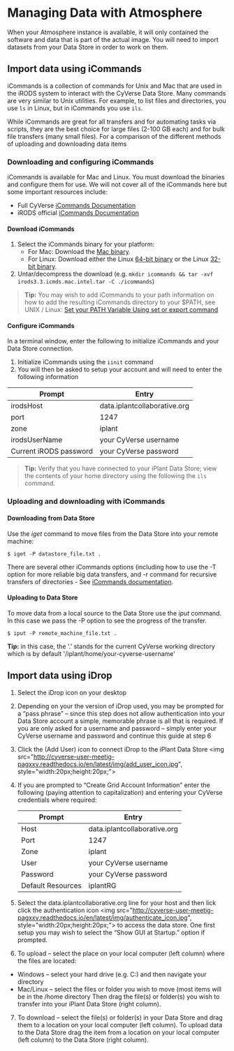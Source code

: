 # Managing Data with Atmosphere

When your Atmosphere instance is available, it will only contained the software and data that is part of the actual image. You will need to import datasets from your Data Store in order to work on them. 

## Import data using iCommands

iCommands is a collection of commands for Unix and Mac that are used in the iRODS system to interact with the CyVerse Data Store. Many commands are very similar to Unix utilities. For example, to list files and directories, you use `ls` in Linux, but in iCommands you use `ils`.


While iCommands are great for all transfers and for automating tasks via scripts, they are the best choice for large files (2-100 GB each) and for bulk file transfers (many small files). For a comparison of the different methods of uploading and downloading data items


### Downloading and configuring iCommands

iCommands is available for Mac and Linux. You must download the binaries and configure them for use. We will not cover all of the iCommands here but some important resources include:

- Full CyVerse [iCommands Documentation](https://pods.iplantcollaborative.org/wiki/display/DS/Using+iCommands)
- iRODS official [iCommands Documentation](https://docs.irods.org/master/icommands/user/)

#### Download iCommands

1. Select the iCommands binary for your platform:
    - For Mac: Download the [Mac binary](https://www.irods.org/binaries/irods3.3.icmds.mac.intel.tar).
    - For Linux: Download either the Linux [64-bit binary](http://www.iplantcollaborative.org/sites/default/files/irods/icommands.x86_64.tar.bz2) or the Linux [32-bit binary](http://www.iplantcollaborative.org/sites/default/files/irods/icommands.i386.tar.bz2).
2. Untar/decompress the download (e.g. `mkdir icommands && tar -xvf irods3.3.icmds.mac.intel.tar -C ./icommands`)

> **Tip:** You may wish to add iCommands to your path  information on how to add the resulting iCommands directory to your $PATH, see UNIX / Linux: [Set your PATH Variable Using set or export command](http://www.cyberciti.biz/faq/unix-linux-adding-path/)

#### Configure iCommands

In a terminal window, enter the following to initialize iCommands and your Data Store connection.

1. Initialize iCommands using the `iinit` command 
2. You will then be asked to setup your account and will need to enter the following information

|Prompt|Entry|
|------|-----|
|irodsHost|data.iplantcollaborative.org|
|port|1247|
|zone|iplant|
|irodsUserName|your CyVerse username|
|Current iRODS password|your CyVerse password|

> **Tip:** Verify that you have connected to your iPlant Data Store; view the contents of your home directory using the following the `ils` command. 


### Uploading and downloading with iCommands

#### Downloading from Data Store

Use the *iget* command to move files from the Data Store into your remote machine:
```
$ iget -P datastore_file.txt .
```
There are several other iCommands options (including how to use the -T option for more reliable big data transfers, and -r command for recursive transfers of directories - See [iCommands documentation](https://pods.iplantcollaborative.org/wiki/display/DS/Using+iCommands). 

#### Uploading to Data Store

To move data from a local source to the Data Store use the *iput* command. In this case we pass the -P option to see the progress of the transfer. 
```
$ iput -P remote_machine_file.txt .
```
**Tip:** in this case, the '.' stands for the current CyVerse working directory which is by default '/iplant/home/your-cyverse-username'

## Import data using iDrop


1. Select the iDrop icon on your desktop
2. Depending on your the version of iDrop used, you may be prompted for a “pass phrase” – since this step does not allow authentication into your Data Store account a simple, memorable phrase is all that is required. If you are only asked for a username and password – simply enter your CyVerse username and password and continue this guide at step 6
3. Click the  (Add User) icon to connect iDrop to the iPlant Data Store
<img src="http://cyverse-user-meetig-pagxxv.readthedocs.io/en/latest/img/add_user_icon.jpg", style="width:20px;height:20px;">
4. If you are prompted to “Create Grid Account Information” enter the following (paying attention to capitalization) and entering your CyVerse credentials where required:
 
    |Prompt|Entry|
    |------|-----|
    |Host|data.iplantcollaborative.org|
    |Port|1247|
    |Zone|iplant|
    |User|your CyVerse username|
    |Password|your CyVerse password|
    |Default Resources|iplantRG|
    
5. Select the data.iplantcollaborative.org line for your host and then lick click the authentication icon <img src="http://cyverse-user-meetig-pagxxv.readthedocs.io/en/latest/img/authenticate_icon.jpg", style="width:20px;height:20px;">   to access the data store. One first setup you may wish to select the “Show GUI at Startup.” option if prompted. 
6. To upload – select the place on your local computer (left column) where the files are located: - Windows – select your hard drive (e.g. C:\) and then navigate your directory
 - Mac/Linux – select the files or folder you wish to move (most items will be in the /home directoryThen drag the file(s) or folder(s) you wish to transfer into your iPlant Data Store (right column). 7. To download – select the file(s) or folder(s) in your Data Store and drag them to a location on your local computer (left column). To upload data to the Data Store drag the item from a location on your local computer (left column) to the Data Store (right column). 